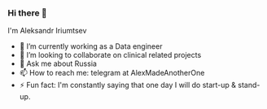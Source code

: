 ### Hi there 👋
I'm Aleksandr Iriumtsev

- 🔭 I’m currently working as a Data engineer
- 👯 I’m looking to collaborate on clinical related projects
- 💬 Ask me about Russia
- 📫 How to reach me: telegram at AlexMadeAnotherOne
- ⚡ Fun fact: I'm constantly saying that one day I will do start-up & stand-up. 
<!--
**rolldeep/rolldeep** is a ✨ _special_ ✨ repository because its `README.md` (this file) appears on your GitHub profile.

Here are some ideas to get you started:


-->
